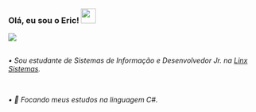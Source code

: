 
<h3>Olá, eu sou o Eric! <img src="https://raw.githubusercontent.com/kaueMarques/kaueMarques/master/hi.gif" height="30px"></h3>

<p>   
<a href="https://www.linkedin.com/in/EricSSantos"><img src="https://img.shields.io/badge/LinkedIn-0077B5?style=for-the-badge&logo=linkedin&logoColor=white"></a>
</p>

##

<div>
  <h6>
    <p>• Sou estudante de Sistemas de Informação e Desenvolvedor Jr. na <a href="https://www.linkedin.com/company/linxretail">Linx Sistemas</a>.</p>
    <br>
    <p>• 🌱 Focando meus estudos na linguagem C#.</p>
    <br><br>
  </h6>
</div>
